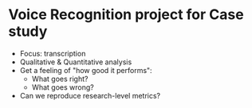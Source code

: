 # Voice Recognition project for Case study

- Focus: transcription
- Qualitative & Quantitative analysis
- Get a feeling of "how good it performs":
    - What goes right?
    - What goes wrong?
- Can we reproduce research-level metrics?
